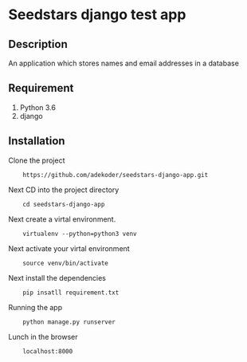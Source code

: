 # Seedstars django test app

## Description
An application which stores names and email addresses in a database  

## Requirement
1. Python 3.6
2. django 

## Installation
Clone the project 
```
    https://github.com/adekoder/seedstars-django-app.git
```
Next CD into the project directory
```
    cd seedstars-django-app
```

Next create a virtal environment.
```
    virtualenv --python=python3 venv
```

Next activate your virtal environment
```
    source venv/bin/activate
```

Next install the dependencies
```
    pip insatll requirement.txt
```

Running the app
```
    python manage.py runserver
```

Lunch in the browser
```
    localhost:8000
```
